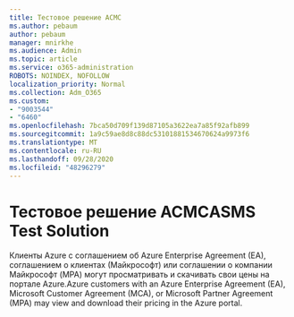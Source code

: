 ```yaml
---
title: Тестовое решение АСМС
ms.author: pebaum
author: pebaum
manager: mnirkhe
ms.audience: Admin
ms.topic: article
ms.service: o365-administration
ROBOTS: NOINDEX, NOFOLLOW
localization_priority: Normal
ms.collection: Adm_O365
ms.custom:
- "9003544"
- "6460"
ms.openlocfilehash: 7bca50d709f139d87105a3622ea7a85f92afb899
ms.sourcegitcommit: 1a9c59ae8d8c88dc53101881534670624a9973f6
ms.translationtype: MT
ms.contentlocale: ru-RU
ms.lasthandoff: 09/28/2020
ms.locfileid: "48296279"
---
```

# <a name="asms-test-solution"></a><span data-ttu-id="af946-102">Тестовое решение АСМС</span><span class="sxs-lookup"><span data-stu-id="af946-102">ASMS Test Solution</span></span>

<span data-ttu-id="af946-103">Клиенты Azure с соглашением об Azure Enterprise Agreement (EA), соглашением о клиентах (Майкрософт) или соглашении о компании Майкрософт (MPA) могут просматривать и скачивать свои цены на портале Azure.</span><span class="sxs-lookup"><span data-stu-id="af946-103">Azure customers with an Azure Enterprise Agreement (EA), Microsoft Customer Agreement (MCA), or Microsoft Partner Agreement (MPA) may view and download their pricing in the Azure portal.</span></span>
